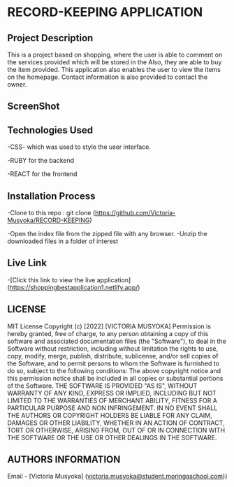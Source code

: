 # RECORD-KEEPING APPLICATION
## Project Description
This is a project based on shopping, where the user is able to comment on the services provided which will be stored in the  Also, they are able to buy the item provided. This application also enables the user to view the items on the homepage. Contact information is also provided to contact the owner.

## ScreenShot


## Technologies Used
 
 -CSS- which was used to style the user interface.

 -RUBY for the backend

 -REACT for the frontend

 



## Installation Process
-Clone to this repo : git clone (https://github.com/Victoria-Musyoka/RECORD-KEEPING)

-Open the index file from the zipped file with any browser.
 -Unzip the downloaded files in a folder of interest



## Live Link

-[Click this link to view the live application]  (https://shoppingbestapplication1.netlify.app/)
## LICENSE

MIT License
Copyright (c) [2022] [VICTORIA MUSYOKA]
Permission is hereby granted, free of charge, to any person obtaining a copy of this software and associated documentation files (the "Software"), to deal in the Software without restriction, including without limitation the rights to use, copy, modify, merge, publish, distribute, sublicense, and/or sell copies of the Software, and to permit persons to whom the Software is furnished to do so, subject to the following conditions:
The above copyright notice and this permission notice shall be included in all copies or substantial portions of the Software.
THE SOFTWARE IS PROVIDED "AS IS", WITHOUT WARRANTY OF ANY KIND, EXPRESS OR IMPLIED, INCLUDING BUT NOT LIMITED TO THE WARRANTIES OF MERCHANT ABILITY, FITNESS FOR A PARTICULAR PURPOSE AND NON INFRINGEMENT. IN NO EVENT SHALL THE AUTHORS OR COPYRIGHT HOLDERS BE LIABLE FOR ANY CLAIM, DAMAGES OR OTHER LIABILITY, WHETHER IN AN ACTION OF CONTRACT, TORT OR OTHERWISE, ARISING FROM, OUT OF OR IN CONNECTION WITH THE SOFTWARE OR THE USE OR OTHER DEALINGS IN THE SOFTWARE.

## AUTHORS INFORMATION

Email - [Victoria Musyoka] (victoria.musyoka@student.moringaschool.com))
